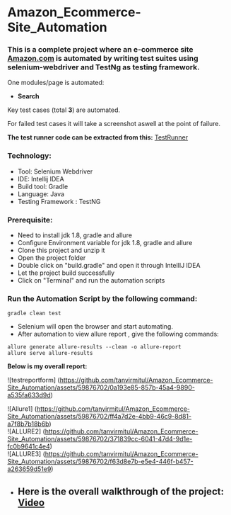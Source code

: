 # Amazon_Ecommerce-Site_Automation
### This is a complete project where an e-commerce site [Amazon.com](https://www.amazon.com/) is automated by writing test suites using selenium-webdriver and TestNg as testing framework.
One modules/page is automated:
- **Search** </br>


Key test cases (total **3**) are automated.

For failed test cases it will take a screenshot aswell at the point of failure. </br>

**The test runner code can be extracted from this:**
[TestRunner](https://github.com/tanvirmitul/Amazon_Ecommerce-Site_Automation/blob/main/src/test/java/testrunner/HomePageTestRunner.java)</br>
### Technology: </br>
- Tool: Selenium Webdriver
- IDE: Intellij IDEA
- Build tool: Gradle
- Language: Java
- Testing Framework : TestNG

### Prerequisite: </br>
- Need to install jdk 1.8, gradle and allure
- Configure Environment variable for jdk 1.8, gradle and allure
- Clone this project and unzip it
- Open the project folder
- Double click on "build.gradle" and open it through IntellIJ IDEA
- Let the project build successfully
- Click on "Terminal" and run the automation scripts

### Run the Automation Script by the following command:
 ```
 gradle clean test 
 ```
- Selenium will open the browser and start automating.
- After automation to view allure report , give the following commands:
 ```
allure generate allure-results --clean -o allure-report
allure serve allure-results
 ```
**Below is my overall report:** </br>

![testreportform] (https://github.com/tanvirmitul/Amazon_Ecommerce-Site_Automation/assets/59876702/0a193e85-857b-45a4-9890-a535fa633d9d)</br>

![Allure1] (https://github.com/tanvirmitul/Amazon_Ecommerce-Site_Automation/assets/59876702/ff4a7d2e-4bb9-46c9-8d81-a7f8b7b18b6b) </br>
![ALLURE2] (https://github.com/tanvirmitul/Amazon_Ecommerce-Site_Automation/assets/59876702/371839cc-6041-47d4-9d1e-fc0b9641c4e4) </br>
![ALLURE3] (https://github.com/tanvirmitul/Amazon_Ecommerce-Site_Automation/assets/59876702/f63d8e7b-e5e4-446f-b457-a263659d51e9) </br>

- ## **Here is the overall walkthrough of the project:** [Video](https://drive.google.com/file/d/1dDEzeWQv7v89_W7nniw3-7y80huEWrEs/view?usp=sharing) </br>

